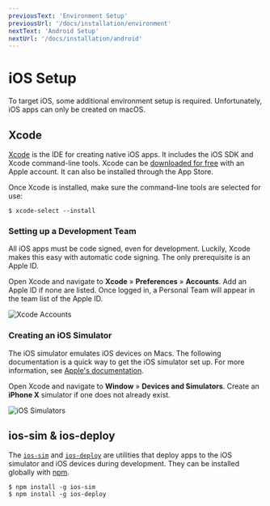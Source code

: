 ```yaml
---
previousText: 'Environment Setup'
previousUrl: '/docs/installation/environment'
nextText: 'Android Setup'
nextUrl: '/docs/installation/android'
---
```


# iOS Setup

To target iOS, some additional environment setup is required. Unfortunately, iOS apps can only be created on macOS.

## Xcode

[Xcode](https://developer.apple.com/xcode/) is the IDE for creating native iOS apps. It includes the iOS SDK and Xcode command-line tools. Xcode can be [downloaded for free](https://developer.apple.com/download/) with an Apple account. It can also be installed through the App Store.

Once Xcode is installed, make sure the command-line tools are selected for use:

```shell
$ xcode-select --install
```

### Setting up a Development Team

All iOS apps must be code signed, even for development. Luckily, Xcode makes this easy with automatic code signing. The only prerequisite is an Apple ID.

Open Xcode and navigate to **Xcode** &raquo; **Preferences** &raquo; **Accounts**. Add an Apple ID if none are listed. Once logged in, a Personal Team will appear in the team list of the Apple ID.

![Xcode Accounts](/docs/assets/img/installation/ios-xcode-accounts.png)

### Creating an iOS Simulator

The iOS simulator emulates iOS devices on Macs. The following documentation is a quick way to get the iOS simulator set up. For more information, see [Apple's documentation](https://developer.apple.com/library/content/documentation/IDEs/Conceptual/simulator_help_topics/Chapter/Chapter.html).

Open Xcode and navigate to **Window** &raquo; **Devices and Simulators**. Create an **iPhone X** simulator if one does not already exist.

![iOS Simulators](/docs/assets/img/installation/ios-xcode-simulators-setup.png)

## ios-sim & ios-deploy

The [`ios-sim`](https://github.com/phonegap/ios-sim) and [`ios-deploy`](https://github.com/phonegap/ios-deploy) are utilities that deploy apps to the iOS simulator and iOS devices during development. They can be installed globally with [npm](/docs/faq/glossary#npm).

```shell
$ npm install -g ios-sim
$ npm install -g ios-deploy
```
